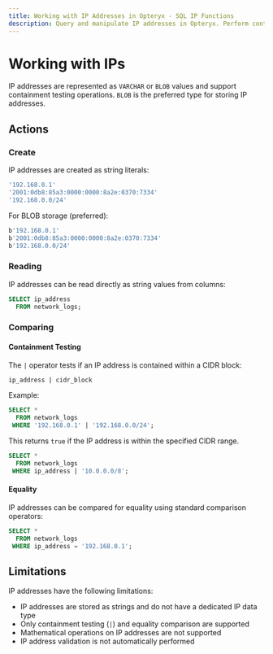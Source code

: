 ```yaml
---
title: Working with IP Addresses in Opteryx - SQL IP Functions
description: Query and manipulate IP addresses in Opteryx. Perform containment testing and IP operations with SQL.
---
```


# Working with IPs

IP addresses are represented as `VARCHAR` or `BLOB` values and support containment testing operations. `BLOB` is the preferred type for storing IP addresses.

## Actions

### Create

IP addresses are created as string literals:

~~~sql
'192.168.0.1'
'2001:0db8:85a3:0000:0000:8a2e:0370:7334'
'192.168.0.0/24'
~~~

For BLOB storage (preferred):

~~~sql
b'192.168.0.1'
b'2001:0db8:85a3:0000:0000:8a2e:0370:7334'
b'192.168.0.0/24'
~~~

### Reading

IP addresses can be read directly as string values from columns:

~~~sql
SELECT ip_address
  FROM network_logs;
~~~

### Comparing

#### Containment Testing

The `|` operator tests if an IP address is contained within a CIDR block:

~~~sql
ip_address | cidr_block
~~~

Example:

~~~sql
SELECT *
  FROM network_logs
 WHERE '192.168.0.1' | '192.168.0.0/24';
~~~

This returns `true` if the IP address is within the specified CIDR range.

~~~sql
SELECT *
  FROM network_logs
 WHERE ip_address | '10.0.0.0/8';
~~~

#### Equality

IP addresses can be compared for equality using standard comparison operators:

~~~sql
SELECT *
  FROM network_logs
 WHERE ip_address = '192.168.0.1';
~~~

## Limitations

IP addresses have the following limitations:

- IP addresses are stored as strings and do not have a dedicated IP data type
- Only containment testing (`|`) and equality comparison are supported
- Mathematical operations on IP addresses are not supported
- IP address validation is not automatically performed
